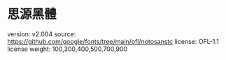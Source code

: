 # 思源黑體

version: v2.004
source: https://github.com/google/fonts/tree/main/ofl/notosanstc
license: OFL-1.1 license
weight: 100,300,400,500,700,900